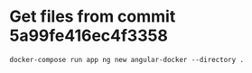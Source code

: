 # Get files from commit 5a99fe416ec4f3358
```
docker-compose run app ng new angular-docker --directory .
```

